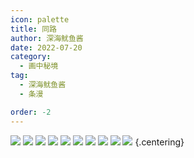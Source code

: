```yaml
---
icon: palette
title: 同路
author: 深海鱿鱼酱
date: 2022-07-20
category:
  - 画中秘境
tag:
  - 深海鱿鱼酱
  - 条漫

order: -2
---
```


![](./res/comic/01.png)
![](./res/comic/02.png)
![](./res/comic/03.png)
![](./res/comic/04.png)
![](./res/comic/05.png)
![](./res/comic/06.png)
![](./res/comic/07.png)
![](./res/comic/08.png)
![](./res/comic/09.png)
![](./res/comic/10.png) {.centering}

<ArticleAd />